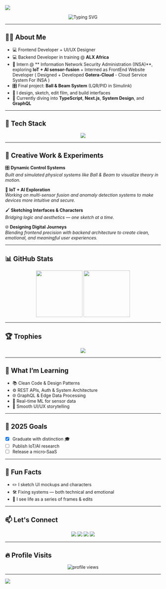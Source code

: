 <!-- ====== HEADER Banner ====== -->
<img src="https://capsule-render.vercel.app/api?type=waving&height=180&section=header&text=Yo!%20I'm%20Beni%20🚀&fontSize=40&color=gradient&fontAlign=60&fontColor=ffffff"/>

<p align="center">
  <img src="https://readme-typing-svg.demolab.com?font=Fira+Code&size=22&pause=1000&center=true&multiline=true&lines=Tech+%2B+Creative+Hybrid;IoT+%2B+AI+Explorer;Crafting+Stories+Through+Code" alt="Typing SVG"/>
</p>

---

## 👨‍💻 About Me
- 💻 Frontend Developer + UI/UX Designer
- 💻 Backend Developer in training @ **ALX Africa**  
- 🔬 Intern @ ** Information Network Security Administration (INSA)**, exploring **IoT + AI sensor-fusion** + Interned as FrontEnd Website Developer ( Designed + Developed **Gotera-Cloud** - Cloud Service System For INSA )
- 🎛 Final project: **Ball & Beam System** (LQR/PID in Simulink)  
- 🎨 I design, sketch, edit film, and build interfaces  
- 🌱 Currently diving into **TypeScript**, **Next.js**, **System Design**, and **GraphQL**  

---

## 🚀 Tech Stack

<p align="center">
  <img src="https://skillicons.dev/icons?i=py,js,ts,nextjs,react,nodejs,express,mongodb,postgres,matlab,simulink,figma,tailwind,git&perline=8" />
</p>

---

## 🎨 Creative Work & Experiments

🎛 **Dynamic Control Systems**  
*Built and simulated physical systems like Ball & Beam to visualize theory in motion.*

🧠 **IoT + AI Exploration**  
*Working on multi-sensor fusion and anomaly detection systems to make devices more intuitive and secure.*

🖌 **Sketching Interfaces & Characters**  
*Bridging logic and aesthetics — one sketch at a time.*

🌐 **Designing Digital Journeys**  
*Blending frontend precision with backend architecture to create clean, emotional, and meaningful user experiences.*

---

## 📊 GitHub Stats

<p align="center">
  <img src="https://github-readme-stats.vercel.app/api?username=vbeni&show_icons=true&theme=tokyonight&hide_border=true" height="150" />
  <img src="https://github-readme-streak-stats.herokuapp.com?user=vbeni&theme=tokyonight&hide_border=true" height="150" />
</p>

---

## 🏆 Trophies

<p align="center">
  <img src="https://github-profile-trophy.vercel.app/?username=vbeni&theme=gruvbox&no-bg=true&margin-w=15" />
</p>

---

## 🧠 What I’m Learning

- 📚 Clean Code & Design Patterns  
- ⚙️ REST APIs, Auth & System Architecture  
- 🌐 GraphQL & Edge Data Processing  
- 🧬 Real-time ML for sensor data  
- 🎨 Smooth UI/UX storytelling  

---

## 🎯 2025 Goals

- [x] Graduate with distinction 🎓  
- [ ] Publish IoT/AI research  
- [ ] Release a micro‑SaaS  

---

## 💬 Fun Facts

- ✏️ I sketch UI mockups and characters  
- 🛠 Fixing systems — both technical and emotional  
- 🎥 I see life as a series of frames & edits  

---

## 📫 Let's Connect

<p align="center">
  <a href="https://linkedin.com/in/YOUR_LINK"><img src="https://img.shields.io/badge/LinkedIn-blue?style=flat-square&logo=linkedin"/></a>
  <a href="https://twitter.com/YOUR_HANDLE"><img src="https://img.shields.io/badge/Twitter-black?style=flat-square&logo=twitter"/></a>
  <a href="mailto:your.email@example.com"><img src="https://img.shields.io/badge/Email-D14836?style=flat-square&logo=gmail"/></a>
  <a href="https://your-portfolio.com"><img src="https://img.shields.io/badge/Portfolio-darkred?style=flat-square&logo=firefox-browser"/></a>
</p>

---

## 🔥 Profile Visits

<p align="center">
  <img src="https://komarev.com/ghpvc/?username=vbeni&label=Profile%20Views&color=0e75b6&style=flat" alt="profile views" />
</p>

---

<img src="https://capsule-render.vercel.app/api?type=waving&height=100&section=footer&color=gradient&customColorList=0:0f2027,1:203a43,2:2c5364"/>
